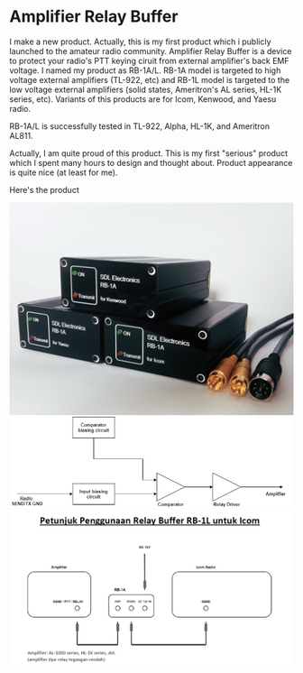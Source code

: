 # Amplifier Relay Buffer

I make a new product. Actually, this is my first product which i publicly launched to the amateur radio community. Amplifier Relay Buffer is a device to protect your radio's PTT keying ciruit from external amplifier's back EMF voltage. I named my product as RB-1A/L. RB-1A model is targeted to high voltage external amplifiers (TL-922, etc) and RB-1L model is targeted to the low voltage external amplifiers (solid states, Ameritron's AL series, HL-1K series, etc).
Variants of this products are for Icom, Kenwood, and Yaesu radio.

RB-1A/L is successfully tested in TL-922, Alpha, HL-1K, and Ameritron AL811.

Actually, I am quite proud of this product. This is my first "serious" product which I spent many hours to design and thought about. Product appearance is quite nice (at least for me).

Here's the product

![](./2020-04-29_RB-1AL.jpg)
![](./RB-1AL.png)
![](./2020-04-29_petunjuk.png)
